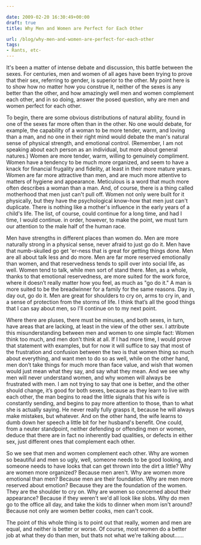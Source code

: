 ```yaml
---

date: 2009-02-20 16:30:49+00:00
draft: true
title: Why Men and Women are Perfect for Each Other

url: /blog/why-men-and-women-are-perfect-for-each-other
tags:
- Rants, etc-
---
```


It's been a matter of intense debate and discussion, this battle between the sexes. For centuries, men and women of all ages have been trying to prove that their sex, referring to gender, is superior to the other. My point here is to show how no matter how you construe it, neither of the sexes is any better than the other, and how amazingly well men and women complement each other, and in so doing, answer the posed question, why are men and women perfect for each other.




To begin, there are some obvious distributions of natural ability, found in one of the sexes far more often than in the other. No one would debate, for example, the capability of a woman to be more tender, warm, and loving than a man, and no one in their right mind would debate the man's natural sense of physical strength, and emotional control. (Remember, I am not speaking about each person as an individual, but more about general natures.) Women are more tender, warm, willing to genuinely compliment. Women have a tendency to be much more organized, and seem to have a knack for financial frugality and fidelity, at least in their more mature years. Women are far more attractive than men, and are much more attentive to matters of hygiene and appearance. Meticulous is a word that much more often describes a woman than a man. And, of course, there is a thing called motherhood that men just can't pull off. Women not only were built for it physically, but they have the psychological know-how that men just can't duplicate. There is nothing like a mother's influence in the early years of a child's life. The list, of course, could continue for a long time, and had I time, I would continue. in order, however, to make the point, we must turn our attention to the male half of the human race.




Men have strengths in different places than women do. Men are more naturally strong in a physical sense, never afraid to just go do it. Men have that numb-skulled go get 'er-ness that is great for getting things done. Men are all about talk less and do more. Men are far more reserved emotionally than women, and that reservedness tends to spill over into social life, as well. Women tend to talk, while men sort of stand there. Men, as a whole, thanks to that emotional reservedness, are more suited for the work force, where it doesn’t really matter how you feel, as much as "go do it." A man is more suited to be the breadwinner for a family for the same reasons. Day in, day out, go do it. Men are great for shoulders to cry on, arms to cry in, and a sense of protection from the storms of life. I think that’s all the good things that I can say about men, so I'll continue on to my next point.




Where there are pluses, there must be minuses, and both sexes, in turn, have areas that are lacking, at least in the view of the other sex. I attribute this misunderstanding between men and women to one simple fact: Women think too much, and men don't think at all. If I had more time, I would prove that statement with examples, but for now it will suffice to say that most of the frustration and confusion between the two is that women thing so much about everything, and want men to do so as well, while on the other hand, men don’t take things for much more than face value, and wish that women would just mean what they say, and say what they mean. And we see why men will never understand women, and why women will always be frustrated with men. I am not trying to say that one is better, and the other should change, it’s good for both sexes, because as they learn to live with each other, the man begins to read the little signals that his wife is constantly sending, and begins to pay more attention to those, than to what she is actually saying. He never really fully grasps it, because he will always make mistakes, but whatever. And on the other hand, the wife learns to dumb down her speech a little bit for her husband's benefit. One could, from a neuter standpoint, neither defending or offending men or women, deduce that there are in fact no inherently bad qualities, or defects in either sex, just different ones that complement each other.




So we see that men and women complement each other. Why are women so beautiful and men so ugly, well, someone needs to be good looking, and someone needs to have looks that can get thrown into the dirt a little? Why are women more organized? Because men aren't. Why are women more emotional than men? Because men are their foundation. Why are men more reserved about emotion? Because they are the foundation of the women. They are the shoulder to cry on. Why are women so concerned about their appearance? Because if they weren't we'd all look like slobs. Why do men go to the office all day, and take the kids to dinner when mom isn't around? Because not only are women better cooks, men can't cook.




The point of this whole thing is to point out that really, women and men are equal, and neither is better or worse. Of course, most women do a better job at what they do than men, but thats not what we're talking about......
